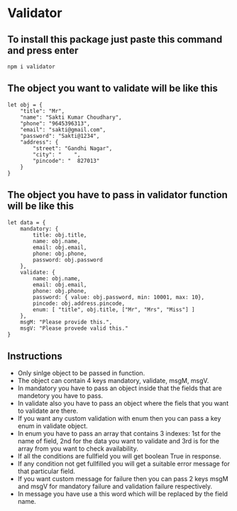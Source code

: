 # Validator

## To install this package just paste this command and press enter
```
npm i validator
```

## The object you want to validate will be like this
```
let obj = {
    "title": "Mr",
    "name": "Sakti Kumar Choudhary",
    "phone": "9645396313",
    "email": "sakti@gmail.com",
    "password": "Sakti@1234",
    "address": {
        "street": "Gandhi Nagar",
        "city": "    ",
        "pincode": "  827013"
    }
}
```

## The object you have to pass in validator function will be like this
```
let data = {
    mandatory: {
        title: obj.title,
        name: obj.name,
        email: obj.email,
        phone: obj.phone,
        password: obj.password
    },
    validate: {
        name: obj.name,
        email: obj.email,
        phone: obj.phone,
        password: { value: obj.password, min: 10001, max: 10},
        pincode: obj.address.pincode,
        enum: [ "title", obj.title, ["Mr", "Mrs", "Miss"] ]
    },
    msgM: "Please provide this.",
    msgV: "Please provede valid this."
}
```

## Instructions

* Only sinlge object to be passed in function.
* The object can contain 4 keys mandatory, validate, msgM, msgV.
* In mandatory you have to pass an object inside that the fields that are mandetory you have to pass.
* In validate also you have to pass an object where the fiels that you want to validate are there.
* If you want any custom validation with enum then you can pass a key enum in validate object.
* In enum you have to pass an array that contains 3 indexes: 1st for the name of field, 2nd for the data you want to validate and 3rd is for the array from you want to check availability.
* If all the conditions are fullfield you will get boolean True in response.
* If any condition not get fullfilled you will get a suitable error message for that particular field.
* If you want custom message for failure then you can pass 2 keys msgM and msgV for mandatory failure and validation failure respectively.
* In message you have use a this word which will be replaced by the field name.
